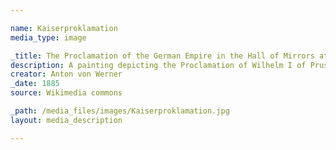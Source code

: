 ```yaml
---

name: Kaiserproklamation
media_type: image

_title: The Proclamation of the German Empire in the Hall of Mirrors at the Palace of Versailles
description: A painting depicting the Proclamation of Wilhelm I of Prussia as the first Kaiser of a unified German Empire. Painted approximately 14 years after the events depicted, the painting is a great demonstration of how Germans in the 1880's saw the proclamation, and continues to be the most famous depiction of the event itself, as it was painted with direct access to people who were at the *Kaiserproklamation* in person allowing for immaculate attention to detail.
creator: Anton von Werner
_date: 1885
source: Wikimedia commons

_path: /media_files/images/Kaiserproklamation.jpg 
layout: media_description

---
```

